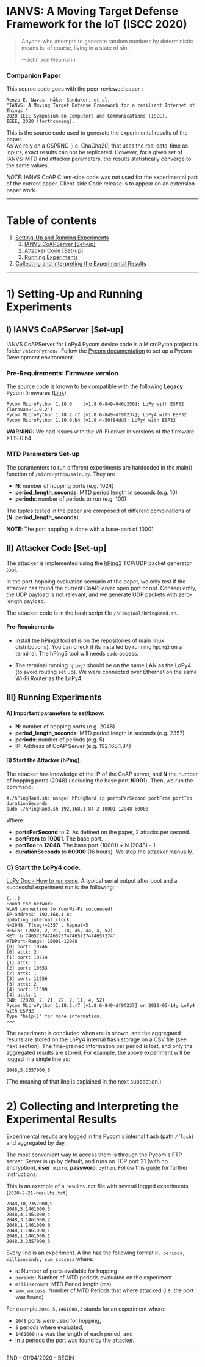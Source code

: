# IANVS: A Moving Target Defense Framework for the IoT (ISCC 2020)

>Anyone who attempts to generate random numbers by deterministic means is, of course, living in a state of sin.
>
>--John von Neumann
>

### Companion Paper
This source code goes with the peer-reviewed paper :
```
Renzo E. Navas, Håkon Sandaker, et al.
"IANVS: A Moving Target Defense Framework for a resilient Internet of Things."
2020 IEEE Symposium on Computers and Communications (ISCC).
IEEE, 2020 (forthcoming).
```
This is the source code used to generate the experimental results of the paper.  
As we rely on a CSPRNG (i.e. ChaCha20) that uses the real date-time as inputs, exact results can not be replicated. However, for a given set of IANVS-MTD and attacker parameters, the results statistically converge to the same values.

*NOTE:* IANVS CoAP Client-side code was not used for the experimental part of the current paper. Client-side Code release is to appear on an extension paper work.

-----------------------------------------
# Table of contents
1.  [Setting-Up and Running Experiments](#setup)
    1. [IANVS CoAPServer [Set-up]](#lopy)
    2. [Attacker Code    [Set-up]](#hPing3)
    3. [Running Experiments](#running)
2. [Collecting and Interpreting the Experimental Results](#reading)

---------------------------
# 1) Setting-Up and Running Experiments <a name="setup"></a>

## I) IANVS CoAPServer [Set-up] <a name="lopy"></a>

IANVS CoAPServer for LoPy4 Pycom device code is a MicroPyton project in folder `/microPython/`.
Follow the [Pycom documentation](https://docs.pycom.io/gettingstarted/) to set up a Pycom Development environment.



### Pre-Requirements: Firmware version
The source code is known to be compatible with the following **Legacy** Pycom firmwares ([Link](https://docs.pycom.io/advance/downgrade/)):
```
Pycom MicroPython 1.18.0    [v1.8.6-849-046b350]; LoPy with ESP32 (lorawan='1.0.2')
Pycom MicroPython 1.18.2.r7 [v1.8.6-849-df9f237]; LoPy4 with ESP32
Pycom MicroPython 1.19.0.b4 [v1.9.4-50f84dd]; LoPy4 with ESP32
```
 **WARNING:** We had issues with the Wi-Fi driver in versions of the firmware >1.19.0.b4.


###  MTD Parameters Set-up
The paramenters to run  different experiments are hardcoded in the main() function of `/microPython/main.py`. They are

* **N**:   number of hopping ports (e.g. 1024)
* **period_length_seconds**: MTD period length in seconds (e.g. 10)
* **periods**:  number of periods to run  (e.g. 100)

The tuples tested in the paper are composed of different combinations of (**N**, **period_length_seconds**).

**NOTE**: The port hopping is done with a base-port of 10001



## II) Attacker Code [Set-up]  <a name="hPing3"></a>
The attacker is implemented using the [hPing3](http://www.hping.org/hping3.html) TCP/UDP packet generator tool.

In the port-hopping evaluation scenario of the paper, we only test if the attacker has found the current CoAPServer open port or not. Consequently, the UDP payload is not relevant, and we generate UDP packets with zero-length payload.

The attacker code is in the bash script file `/hPingTool/hPingRand.sh`.

#### Pre-Requirements
*  [Install the hPing3 tool](http://www.hping.org/download.html) (it is on the repositories of main linux distributions). You can check if its installed by running `hping3` on a terminal.  The hPing3 tool will needs `sudo` access.

* The terminal running `hping3` should be on the same LAN as the LoPy4 (to avoid routing set up). We were connected over Ethernet on the same Wi-Fi Router as the LoPy4.


## III) Running Experiments  <a name="running"></a>

#### A) Important parameters to set/know:
* **N**: number of hopping ports (e.g. 2048)
* **period_length_seconds**: MTD period length in seconds (e.g.  2357)
* **periods**: number of periods (e.g.  5)
* **IP**: Address of CoAP Server (e.g.  192.168.1.84)


#### B) Start the Attacker (hPing).
The attacker has knowledge of the **IP** of the CoAP server, and **N** the number of hopping ports (2048) (including the base port **10001**). Then, we run the command:
```
#./hPingRand.sh: usage: hPingRand ip portsPerSecond portFrom portToo durationSeconds
sudo ./hPingRand.sh 192.168.1.84 2 10001 12048 60000
```

Where:
*  **portsPerSecond** to **2**. As defined on the paper, 2 attacks per second.
* **portFrom** to **10001**. The base port.
* **portToo** to **12048**. The base port (10001) + N (2048) - 1.
*  **durationSeconds** to **60000** (16 hours). We stop the attacker manually.




### C) Start the LoPy4 code.
[LoPy Doc - How to run code](https://docs.pycom.io/gettingstarted/programming/).
A typical serial output after boot and a successful experiment run is the following:

```
(...)
Found the network
WLAN connection to YourWi-Fi succeeded!
IP-address: 192.168.1.84
Updating internal clock.
N=2048, T(seg)=2357 , Repeat=5
BEGIN: (2020, 2, 21, 18, 45, 44, 4, 52)
KEY: b'74657374746573747465737474657374'
MTDPort-Range: 10001-12048
[0] port: 10746
[0] attk: 2
[1] port: 10214
[1] attk: 1
[2] port: 10653
[2] attk: 1
[3] port: 11956
[3] attk: 2
[4] port: 11599
[4] attk: 1
END: (2020, 2, 21, 22, 2, 11, 4, 52)
Pycom MicroPython 1.18.2.r7 [v1.8.6-849-df9f237] on 2019-05-14; LoPy4 with ESP32
Type "help()" for more information.
>>>
```
The experiment is concluded when `END` is shown, and the aggregated results are stored on the LoPy4 internal flash storage on a CSV file (see next section). The fine-grained information per period is lost, and only the aggregated results are stored. For example, the above experiment will be logged in a single line as:

```
2048,5,2357000,5
```
(The meaning of that line is explained in the next subsection.)

# 2) Collecting and Interpreting the Experimental Results <a name="reading"></a>

Experimental results are logged in the Pycom's internal flash (path `/flash`) and aggregated by day.

The most convenient way to access them is through the Pycom's FTP server. Server is up by default, and runs on TCP port 21 (with no encryption),
 **user**: `micro`, **password**: `python`.
Follow this [guide](https://docs.pycom.io/gettingstarted/programming/ftp/) for further instructions.

 This is an example of a `results.txt` file with several logged experiments  (```2020-2-21-results.txt```)
```
2048,10,2357000,9
2048,5,1461000,3
2048,4,1461000,4
2048,3,1461000,2
2048,1,1461000,0
2048,1,1461000,1
2048,1,1461000,1
2048,3,2357000,3
```
Every line is an experiment.
A line has the following format
`N, periods, milliseconds, sum_success` where:
  * `N`: Number of ports available for hopping
  * `periods`:  Number of MTD periods evaluated on the experiment
  * `milliseconds`: MTD Period length (ms)
  * `sum_success`: Number of MTD Periods that where attacked (i.e. the port was found)


For example `2048,5,1461000,3` stands for an experiment where:
* `2048` ports were used for hopping,
* `5` periods where evaluated,  
* `1461000` ms was the length of each period, and
* in `3` periods the port was found by the attacker.


------
END - 01/04/2020 - BEGIN
